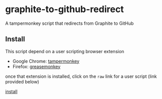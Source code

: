 # graphite-to-github-redirect

A tampermonkey script that redirects from Graphite to GitHub

## Install

This script depend on a user scripting browser extension

- Google Chrome: [tampermonkey](https://chrome.google.com/webstore/detail/tampermonkey/dhdgffkkebhmkfjojejmpbldmpobfkfo?hl=en)
- Firefox: [greasemonkey](https://addons.mozilla.org/en-US/firefox/addon/greasemonkey/)

once that extension is installed, click on the `raw` link for a user script
(link provided below)

[install](https://github.com/gauntface/graphite-to-github-redirect/raw/refs/heads/main/graphite-to-github.user.js)
